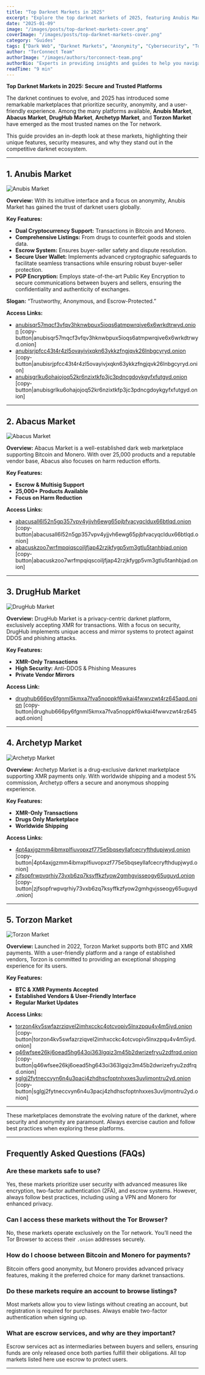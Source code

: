 ```yaml
---
title: "Top Darknet Markets in 2025"
excerpt: "Explore the top darknet markets of 2025, featuring Anubis Market, Abacus Market, DrugHub Market, Archetyp Market, and Torzon Market. Discover their features, security measures, and why they stand out."
date: "2025-01-09"
image: "/images/posts/top-darknet-markets-cover.png"
coverImage: "/images/posts/top-darknet-markets-cover.png"
category: "Guides"
tags: ["Dark Web", "Darknet Markets", "Anonymity", "Cybersecurity", "Tor Network"]
author: "TorConnect Team"
authorImage: "/images/authors/torconnect-team.png"
authorBio: "Experts in providing insights and guides to help you navigate the darknet securely and effectively."
readTime: "9 min"
---
```


**Top Darknet Markets in 2025: Secure and Trusted Platforms**

The darknet continues to evolve, and 2025 has introduced some remarkable marketplaces that prioritize security, anonymity, and a user-friendly experience. Among the many platforms available, **Anubis Market**, **Abacus Market**, **DrugHub Market**, **Archetyp Market**, and **Torzon Market** have emerged as the most trusted names on the Tor network.

This guide provides an in-depth look at these markets, highlighting their unique features, security measures, and why they stand out in the competitive darknet ecosystem.

---

## 1. Anubis Market

![Anubis Market](/images/posts/anubis/anubis-market-cover.webp)

**Overview:** With its intuitive interface and a focus on anonymity, Anubis Market has gained the trust of darknet users globally.

**Key Features:**
- **Dual Cryptocurrency Support:** Transactions in Bitcoin and Monero.
- **Comprehensive Listings:** From drugs to counterfeit goods and stolen data.
- **Escrow System:** Ensures buyer-seller safety and dispute resolution.
- **Secure User Wallet:** Implements advanced cryptographic safeguards to facilitate seamless transactions while ensuring robust buyer-seller protection.
- **PGP Encryption:** Employs state-of-the-art Public Key Encryption to secure communications between buyers and sellers, ensuring the confidentiality and authenticity of exchanges.

**Slogan:** “Trustworthy, Anonymous, and Escrow-Protected.”

**Access Links:**
- [anubisqr57mqcf3vfqv3hknwbpux5ioqs6atmpwrqive6x6wrkdtrwyd.onion](http://anubisqr57mqcf3vfqv3hknwbpux5ioqs6atmpwrqive6x6wrkdtrwyd.onion) [copy-button|anubisqr57mqcf3vfqv3hknwbpux5ioqs6atmpwrqive6x6wrkdtrwyd.onion]
- [anubisrjpfcc43t4r4zl5ovayivjxqkn63ykkzfngjqvk26lnbgcyryd.onion](http://anubisrjpfcc43t4r4zl5ovayivjxqkn63ykkzfngjqvk26lnbgcyryd.onion) [copy-button|anubisrjpfcc43t4r4zl5ovayivjxqkn63ykkzfngjqvk26lnbgcyryd.onion]
- [anubisgrlku6ohajojoq52kr6nzixtkfp3jc3pdncgdoykgyfxfutgyd.onion](http://anubisgrlku6ohajojoq52kr6nzixtkfp3jc3pdncgdoykgyfxfutgyd.onion) [copy-button|anubisgrlku6ohajojoq52kr6nzixtkfp3jc3pdncgdoykgyfxfutgyd.onion]

---

## 2. Abacus Market

![Abacus Market](/images/posts/abacus/abacus-market-cover.webp)

**Overview:** Abacus Market is a well-established dark web marketplace supporting Bitcoin and Monero. With over 25,000 products and a reputable vendor base, Abacus also focuses on harm reduction efforts.

**Key Features:**
- **Escrow & Multisig Support**
- **25,000+ Products Available**
- **Focus on Harm Reduction**

**Access Links:**
- [abacusall6l52n5gp357vpv4yjjvh6ewg65pjbfvacyqcldux66btlqd.onion](http://abacusall6l52n5gp357vpv4yjjvh6ewg65pjbfvacyqcldux66btlqd.onion) [copy-button|abacusall6l52n5gp357vpv4yjjvh6ewg65pjbfvacyqcldux66btlqd.onion]
- [abacuskzoo7wrfmpqiqscoiljfjap42rzjkfygp5vm3gtlu5tanhbjad.onion](http://abacuskzoo7wrfmpqiqscoiljfjap42rzjkfygp5vm3gtlu5tanhbjad.onion) [copy-button|abacuskzoo7wrfmpqiqscoiljfjap42rzjkfygp5vm3gtlu5tanhbjad.onion]

---

## 3. DrugHub Market

![DrugHub Market](/images/posts/drughub/drughub-market-cover.webp)

**Overview:** DrugHub Market is a privacy-centric darknet platform, exclusively accepting XMR for transactions. With a focus on security, DrugHub implements unique access and mirror systems to protect against DDOS and phishing attacks.

**Key Features:**
- **XMR-Only Transactions**
- **High Security:** Anti-DDOS & Phishing Measures
- **Private Vendor Mirrors**

**Access Link:**
- [drughub666py6fgnml5kmxa7fva5noppkf6wkai4fwwvzwt4rz645aqd.onion](http://drughub666py6fgnml5kmxa7fva5noppkf6wkai4fwwvzwt4rz645aqd.onion) [copy-button|drughub666py6fgnml5kmxa7fva5noppkf6wkai4fwwvzwt4rz645aqd.onion]

---

## 4. Archetyp Market

![Archetyp Market](/images/posts/archetyp/archetyp-market-cover.webp)

**Overview:** Archetyp Market is a drug-exclusive darknet marketplace supporting XMR payments only. With worldwide shipping and a modest 5% commission, Archetyp offers a secure and anonymous shopping experience.

**Key Features:**
- **XMR-Only Transactions**
- **Drugs Only Marketplace**
- **Worldwide Shipping**

**Access Links:**
- [4pt4axjgzmm4ibmxplfiuvopxzf775e5bqseyllafcecryfthdupjwyd.onion](http://4pt4axjgzmm4ibmxplfiuvopxzf775e5bqseyllafcecryfthdupjwyd.onion) [copy-button|4pt4axjgzmm4ibmxplfiuvopxzf775e5bqseyllafcecryfthdupjwyd.onion]
- [zjfsopfrwpvqrhiy73vxb6zq7ksyffkzfyow2gmhgvjsseogy65uguyd.onion](http://zjfsopfrwpvqrhiy73vxb6zq7ksyffkzfyow2gmhgvjsseogy65uguyd.onion) [copy-button|zjfsopfrwpvqrhiy73vxb6zq7ksyffkzfyow2gmhgvjsseogy65uguyd.onion]

---

## 5. Torzon Market

![Torzon Market](/images/posts/torzon/torzon-market-cover.webp)

**Overview:** Launched in 2022, Torzon Market supports both BTC and XMR payments. With a user-friendly platform and a range of established vendors, Torzon is committed to providing an exceptional shopping experience for its users.

**Key Features:**
- **BTC & XMR Payments Accepted**
- **Established Vendors & User-Friendly Interface**
- **Regular Market Updates**

**Access Links:**
- [torzon4kv5swfazrziqvel2imhxcckc4otcvopiv5lnxzpqu4v4m5iyd.onion](http://torzon4kv5swfazrziqvel2imhxcckc4otcvopiv5lnxzpqu4v4m5iyd.onion) [copy-button|torzon4kv5swfazrziqvel2imhxcckc4otcvopiv5lnxzpqu4v4m5iyd.onion]
- [q46wfsee26kj6oead5hg643oi363lgqiz3m45b2dwrizefryu2zdfrqd.onion](http://q46wfsee26kj6oead5hg643oi363lgqiz3m45b2dwrizefryu2zdfrqd.onion) [copy-button|q46wfsee26kj6oead5hg643oi363lgqiz3m45b2dwrizefryu2zdfrqd.onion]
- [sglgj2fytneccvyn6n4u3pacj4zhdhscfoptnhxxes3uvljmontru2yd.onion](http://sglgj2fytneccvyn6n4u3pacj4zhdhscfoptnhxxes3uvljmontru2yd.onion) [copy-button|sglgj2fytneccvyn6n4u3pacj4zhdhscfoptnhxxes3uvljmontru2yd.onion]

---

These marketplaces demonstrate the evolving nature of the darknet, where security and anonymity are paramount. Always exercise caution and follow best practices when exploring these platforms.


---

## Frequently Asked Questions (FAQs)

### Are these markets safe to use?
Yes, these markets prioritize user security with advanced measures like encryption, two-factor authentication (2FA), and escrow systems. However, always follow best practices, including using a VPN and Monero for enhanced privacy.

### Can I access these markets without the Tor Browser?
No, these markets operate exclusively on the Tor network. You’ll need the Tor Browser to access their `.onion` addresses securely.

### How do I choose between Bitcoin and Monero for payments?
Bitcoin offers good anonymity, but Monero provides advanced privacy features, making it the preferred choice for many darknet transactions.

### Do these markets require an account to browse listings?
Most markets allow you to view listings without creating an account, but registration is required for purchases. Always enable two-factor authentication when signing up.

### What are escrow services, and why are they important?
Escrow services act as intermediaries between buyers and sellers, ensuring funds are only released once both parties fulfill their obligations. All top markets listed here use escrow to protect users.

---
